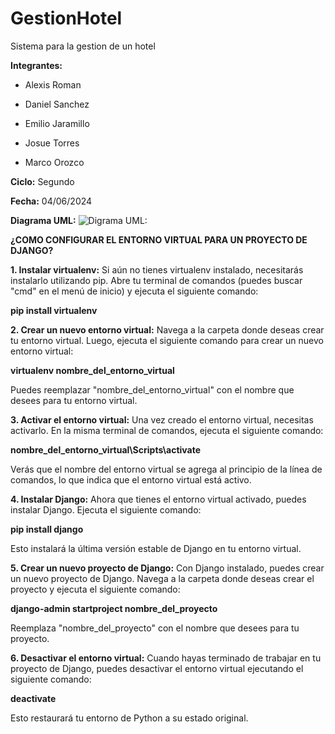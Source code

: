 # GestionHotel
Sistema para la gestion de un hotel

**Integrantes:** 

- Alexis Roman
                 
- Daniel Sanchez
                 
- Emilio Jaramillo
                 
- Josue Torres   
                 
- Marco Orozco

**Ciclo:** Segundo

**Fecha:** 04/06/2024

**Diagrama UML:**
![**Digrama UML:** ](https://i.postimg.cc/15gbgtrm/Whats-App-Image-2024-06-03-at-9-59-42-PM.jpg)

**¿COMO CONFIGURAR EL ENTORNO VIRTUAL PARA UN PROYECTO DE DJANGO?**

**1. Instalar virtualenv:** Si aún no tienes virtualenv instalado, necesitarás instalarlo utilizando pip. Abre tu terminal de comandos (puedes buscar "cmd" en el menú de inicio) y ejecuta el siguiente comando:

**pip install virtualenv**

**2. Crear un nuevo entorno virtual:** Navega a la carpeta donde deseas crear tu entorno virtual. Luego, ejecuta el siguiente comando para crear un nuevo entorno virtual:

**virtualenv nombre_del_entorno_virtual**

Puedes reemplazar "nombre_del_entorno_virtual" con el nombre que desees para tu entorno virtual.

**3. Activar el entorno virtual:** Una vez creado el entorno virtual, necesitas activarlo. En la misma terminal de comandos, ejecuta el siguiente comando:

**nombre_del_entorno_virtual\Scripts\activate**

Verás que el nombre del entorno virtual se agrega al principio de la línea de comandos, lo que indica que el entorno virtual está activo.


**4. Instalar Django:** Ahora que tienes el entorno virtual activado, puedes instalar Django. Ejecuta el siguiente comando:

**pip install django**

Esto instalará la última versión estable de Django en tu entorno virtual.

**5. Crear un nuevo proyecto de Django:** Con Django instalado, puedes crear un nuevo proyecto de Django. Navega a la carpeta donde deseas crear el proyecto y ejecuta el siguiente comando:

**django-admin startproject nombre_del_proyecto**

Reemplaza "nombre_del_proyecto" con el nombre que desees para tu proyecto.

**6. Desactivar el entorno virtual:** Cuando hayas terminado de trabajar en tu proyecto de Django, puedes desactivar el entorno virtual ejecutando el siguiente comando:

**deactivate**

Esto restaurará tu entorno de Python a su estado original.

